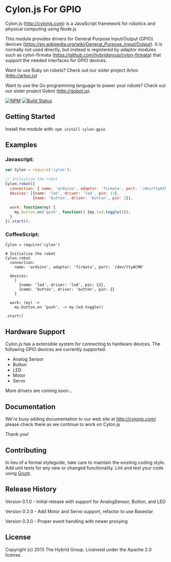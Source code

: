 # Cylon.js For GPIO

Cylon.js (http://cylonjs.com) is a JavaScript framework for robotics and physical computing using Node.js

This module provides drivers for General Purpose Input/Output (GPIO) devices (https://en.wikipedia.org/wiki/General_Purpose_Input/Output). It is normally not used directly, but instead is registered by adaptor modules such as cylon-firmata (https://github.com/hybridgroup/cylon-firmata) that support the needed interfaces for GPIO devices.

Want to use Ruby on robots? Check out our sister project Artoo (http://artoo.io)

Want to use the Go programming language to power your robots? Check out our sister project Gobot (http://gobot.io).

[![NPM](https://nodei.co/npm/cylon-gpio.png?compact=true)](https://nodei.co/npm/cylon-gpio/) [![Build Status](https://secure.travis-ci.org/hybridgroup/cylon-gpio.png?branch=master)](http://travis-ci.org/hybridgroup/cylon-gpio)

## Getting Started
Install the module with: `npm install cylon-gpio`

## Examples

### Javascript:
```javascript
var Cylon = require('cylon');

// Initialize the robot
Cylon.robot({
  connection: { name: 'arduino', adaptor: 'firmata', port: '/dev/ttyACM0' },
  devices: [{name: 'led', driver: 'led', pin: 13},
            {name: 'button', driver: 'button', pin: 2}],

  work: function(my) {
    my.button.on('push', function() {my.led.toggle()});
  }
}).start();
```

### CoffeeScript:
```coffee-script
Cylon = require('cylon')

# Initialize the robot
Cylon.robot
  connection:
    name: 'arduino', adaptor: 'firmata', port: '/dev/ttyACM0'

  devices:
    [
      {name: 'led', driver: 'led', pin: 13},
      {name: 'button', driver: 'button', pin: 2}
    ]

  work: (my) ->
    my.button.on 'push', -> my.led.toggle()

.start()
```
## Hardware Support
Cylon.js has a extensible system for connecting to hardware devices. The following GPIO devices are currently supported:

  - Analog Sensor
  - Button
  - LED
  - Motor
  - Servo

More drivers are coming soon...

## Documentation
We're busy adding documentation to our web site at http://cylonjs.com/ please check there as we continue to work on Cylon.js

Thank you!

## Contributing
In lieu of a formal styleguide, take care to maintain the existing coding style. Add unit tests for any new or changed functionality. Lint and test your code using [Grunt](http://gruntjs.com/).

## Release History
Version 0.1.0 - Initial release with support for AnalogSensor, Button, and LED

Version 0.2.0 - Add Motor and Servo support, refactor to use Basestar

Version 0.3.0 - Proper event handling with newer proxying

## License
Copyright (c) 2013 The Hybrid Group. Licensed under the Apache 2.0 license.
